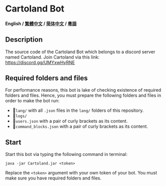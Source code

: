 # Cartoland Bot
#### English / [繁體中文](https://github.com/AlexCai2019/Cartoland/blob/master/README_zh-Hant.md) / [简体中文](https://github.com/AlexCai2019/Cartoland/blob/master/README_zh-Hans.md) / [粵語](https://github.com/AlexCai2019/Cartoland/blob/master/README_zh-Yue.md)

## Description
The source code of the Cartoland Bot which belongs to a discord server named Cartoland. Join Cartoland via this link: https://discord.gg/UMYxwHyRNE

## Required folders and files
For performance reasons, this bot is lake of checking existence of required folders and files. Hence, you must prepare the following folders and files in order to make the bot run:
- 📁`lang/` with all `.json` files in the `lang/` folders of this repository.
- 📁`logs/`
- 📄`users.json` with a pair of curly brackets as its content.
- 📄`command_blocks.json` with a pair of curly brackets as its content.

## Start
Start this bot via typing the following command in terminal:
```
java -jar Cartoland.jar <token>
```
Replace the `<token>` argument with your own token of your bot. You must make sure you have required folders and files.